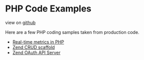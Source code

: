 PHP Code Examples
=================

view on [github](https://github.com/JamesHight/php-code-examples)

Here are a few PHP coding samples taken from production code.

* [Real-time metrics in PHP](https://github.com/JamesHight/php-code-examples/tree/master/Real-Time%20Metrics)
* [Zend CRUD scaffold](https://github.com/JamesHight/php-code-examples/tree/master/Zend%20CRUD%20Scaffold)
* [Zend OAuth API Server](https://github.com/JamesHight/php-code-examples/tree/master/Zend%20OAuth%20API)